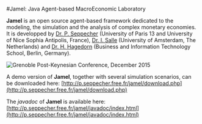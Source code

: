 #Jamel: Java Agent-based MacroEconomic Laboratory

**Jamel** is an open source agent-based framework dedicated to the modeling, the simulation and the analysis of complex monetary economies.
It is developped by [Dr. P. Seppecher](https://cv.archives-ouvertes.fr/pascal-seppecher) (University of Paris 13 and University of Nice Sophia Antipolis, France), [Dr. I. Salle](http://www.uva.nl/en/about-the-uva/organisation/staff-members/content/s/a/i.l.salle/i.l.salle.html) (University of Amsterdam, The Netherlands) and [Dr. H. Hagedorn](http://www.austrian-models.net) (Business and Information Technology School, Berlin, Germany).

![Grenoble Post-Keynesian Conference, December 2015](http://p.seppecher.free.fr/jamel/util/github.jpg "Grenoble Post-Keynesian Conference, December 2015")

A demo version of **Jamel**, together with several simulation scenarios, can be downloaded here: [http://p.seppecher.free.fr/jamel/download.php](http://p.seppecher.free.fr/jamel/download.php)

The *javadoc* of **Jamel** is available here: [http://p.seppecher.free.fr/jamel/javadoc/index.html](http://p.seppecher.free.fr/jamel/javadoc/index.html)